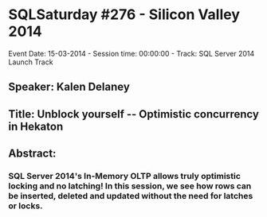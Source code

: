 # SQLSaturday #276 - Silicon Valley 2014
Event Date: 15-03-2014 - Session time: 00:00:00 - Track: SQL Server 2014 Launch Track
## Speaker: Kalen Delaney
## Title: Unblock yourself -- Optimistic concurrency in Hekaton
## Abstract:
### SQL Server 2014's In-Memory OLTP allows truly optimistic locking and no latching! In this session, we see how rows can be inserted, deleted and updated without the need for latches or locks. 
